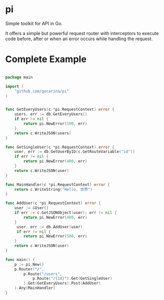 pi
==

Simple toolkit for API in Go.

It offers a simple but powerful request router with interceptors to execute code before, after or when an error occurs while handling the request.

Complete Example
================

```go

package main

import (
    "github.com/gocarina/pi"
)


func GetEveryUsers(c *pi.RequestContext) error {
    users, err := db.GetEveryUsers()
    if err != nil {
        return pi.NewError(500, err)
    }
    return c.WriteJSON(users)
}

func GetSingleUser(c *pi.RequestContext) error {
    user, err := db.GetUserByID(c.GetRouteVariable("id"))
    if err != nil {
        return pi.NewError(400, err)
    }
    return c.WriteJSON(user)
}

func MainHandler(c *pi.RequestContext) error {
    return c.WriteString("Hello, 世界")
}

func AddUser(c *pi.RequestContext) error {
    user := &User{}
    if err := c.GetJSONObject(user); err != nil {
        return pi.NewError(400, err)
    }
     user, err := db.AddUser(user)
     if err != nil {
        return pi.NewError(500, err)
    }
    return c.WriteJSON(user)
}

func main() {
    p := pi.New()
    p.Router("/",
        p.Route("/users",
            p.Route("/{id}").Get(GetSingleUser)
        ).Get(GetEveryUsers).Post(AddUser)
    ).Any(MainHandler)
}



```
